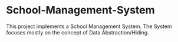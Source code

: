 # School-Management-System
This project implements a School Management System. The System focuses mostly on the concept of Data Abstraction/Hiding. 
